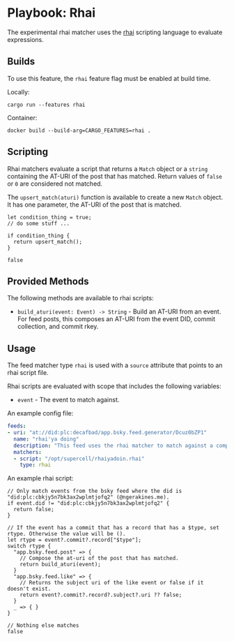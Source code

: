 # Playbook: Rhai

The experimental rhai matcher uses the [rhai](https://rhai.rs/) scripting language to evaluate expressions.

## Builds

To use this feature, the `rhai` feature flag must be enabled at build time.

Locally:

```shell
cargo run --features rhai
```

Container:

```shell
docker build --build-arg=CARGO_FEATURES=rhai .
```

## Scripting

Rhai matchers evaluate a script that returns a `Match` object or a `string` containing the AT-URI of the post that has matched. Return values of `false` or `0` are considered not matched.

The `upsert_match(aturi)` function is available to create a new `Match` object. It has one parameter, the AT-URI of the post that is matched.

```rhai
let condition_thing = true;
// do some stuff ...

if condition_thing {
  return upsert_match();
}

false
```

## Provided Methods

The following methods are available to rhai scripts:

* `build_aturi(event: Event) -> String` - Build an AT-URI from an event. For feed posts, this composes an AT-URI from the event DID, commit collection, and commit rkey.

## Usage

The feed matcher type `rhai` is used with a `source` attribute that points to an rhai script file.

Rhai scripts are evaluated with scope that includes the following variables:

* `event` - The event to match against.

An example config file:

```yaml
feeds:
- uri: "at://did:plc:decafbad/app.bsky.feed.generator/Dcuz0bZP1"
  name: "rhai'ya doing"
  description: "This feed uses the rhai matcher to match against a complex expression."
  matchers:
  - script: "/opt/supercell/rhaiyadoin.rhai"
    type: rhai
```

An example rhai script:

```rhai
// Only match events from the bsky feed where the did is "did:plc:cbkjy5n7bk3ax2wplmtjofq2" (@ngerakines.me).
if event.did != "did:plc:cbkjy5n7bk3ax2wplmtjofq2" {
  return false;
}

// If the event has a commit that has a record that has a $type, set rtype. Otherwise the value will be ().
let rtype = event?.commit?.record["$type"];
switch rtype {
  "app.bsky.feed.post" => {
    // Compose the at-uri of the post that has matched.
    return build_aturi(event);
  }
  "app.bsky.feed.like" => {
    // Returns the subject uri of the like event or false if it doesn't exist.
    return event?.commit?.record?.subject?.uri ?? false;
  }
  _ => { }
}

// Nothing else matches
false
```

